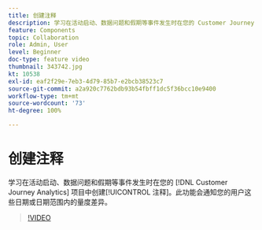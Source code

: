 ```yaml
---
title: 创建注释
description: 学习在活动启动、数据问题和假期等事件发生时在您的 Customer Journey Analytics 项目中创建注释。此功能会通知您的用户这些日期或日期范围内的量度差异。
feature: Components
topic: Collaboration
role: Admin, User
level: Beginner
doc-type: feature video
thumbnail: 343742.jpg
kt: 10538
exl-id: eaf2f29e-7eb3-4d79-85b7-e2bcb38523c7
source-git-commit: a2a920c7762bdb93b54fbff1dc5f36bcc10e9400
workflow-type: tm+mt
source-wordcount: '73'
ht-degree: 100%

---
```


# 创建注释

学习在活动启动、数据问题和假期等事件发生时在您的 [!DNL Customer Journey Analytics] 项目中创建[!UICONTROL 注释]。此功能会通知您的用户这些日期或日期范围内的量度差异。

>[!VIDEO](https://video.tv.adobe.com/v/343742/?quality=12&learn=on)
